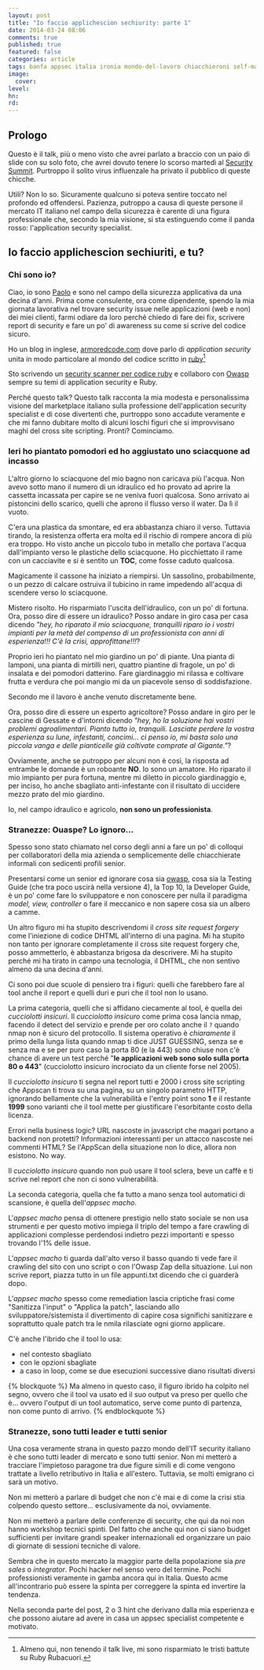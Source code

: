 ```yaml
---
layout: post
title: "Io faccio applichescion sechiurity: parte 1"
date: 2014-03-24 08:06
comments: true
published: true
featured: false
categories: article
tags: banfa appsec italia ironia mondo-del-lavoro chiacchieroni self-made-man
image:
  cover:
level:
hn:
rd:
---
```


## Prologo
Questo è il talk, più o meno visto che avrei parlato a braccio con un paio di
slide con su solo foto, che avrei dovuto tenere lo scorso martedì al [Security
Summit](http://www.securitysummit.it). Purtroppo il solito virus influenzale ha
privato il pubblico di queste chicche.

Utili? Non lo so. Sicuramente qualcuno si poteva sentire toccato nel profondo
ed offendersi. Pazienza, putroppo a causa di queste persone il mercato IT
italiano nel campo della sicurezza è carente di una figura professionale che,
secondo la mia visione, si sta estinguendo come il panda rosso: l'application
security specialist.

## Io faccio applichescion sechiuriti, e tu?

### Chi sono io?
Ciao, io sono [Paolo](http://thesp0nge.com) e sono nel campo della sicurezza
applicativa da una decina d'anni. Prima come consulente, ora come dipendente,
spendo la mia giornata lavorativa nel trovare security issue nelle applicazioni
(web e non) dei miei clienti, farmi odiare da loro perché chiedo di fare dei
fix, scrivere report di security e fare un po' di awareness su come si scrive
del codice sicuro.

Ho un blog in inglese, [armoredcode.com](http://armoredcode.com) dove parlo di
_application security_ unita in modo particolare al mondo del codice scritto in
[ruby](http://www.ruby-lang.org/en)[^1]

Sto scrivendo un [security scanner per codice ruby](http://dawn.codesake.com) e
collaboro con [Owasp](http://www.owasp.org) sempre su temi di application
security e Ruby.

Perché questo talk? Questo talk racconta la mia modesta e personalissima
visione del marketplace italiano sulla professione dell'application security
specialist e di cose divertenti che, purtroppo sono accadute veramente e che mi
fanno dubitare molto di alcuni loschi figuri che si improvvisano maghi del
cross site scripting. Pronti? Cominciamo.

### Ieri ho piantato pomodori ed ho aggiustato uno sciacquone ad incasso
L'altro giorno lo sciacquone del mio bagno non caricava più l'acqua. Non avevo
sotto mano il numero di un idraulico ed ho provato ad aprire la cassetta
incassata per capire se ne veniva fuori qualcosa. Sono arrivato ai pistoncini
dello scarico, quelli che aprono il flusso verso il water. Da lì il vuoto.

C'era una plastica da smontare, ed era abbastanza chiaro il verso. Tuttavia
tirando, la resistenza offerta era molta ed il rischio di rompere ancora di più
era troppo. Ho visto anche un piccolo tubo in metallo che portava l'acqua
dall'impianto verso le plastiche dello sciacquone. Ho picchiettato il rame con
un cacciavite e si è sentito un **TOC**, come fosse caduto qualcosa.

Magicamente il cassone ha iniziato a riempirsi. Un sassolino, probabilmente, o
un pezzo di calcare ostruiva il tubicino in rame impedendo all'acqua di
scendere verso lo sciacquone.

Mistero risolto. Ho risparmiato l'uscita dell'idraulico, con un po' di fortuna.
Ora, posso dire di essere un idraulico? Posso andare in giro casa per casa
dicendo _"hey, ho riparato il mio sciacquone, tranquilli riparo io i vostri
impianti per la metà del compenso di un professionista con anni di
esperienza!!! C'è la crisi, approfittane!!!_?

Proprio ieri ho piantato nel mio giardino un po' di piante. Una pianta di
lamponi, una pianta di mirtilli neri, quattro piantine di fragole, un po' di
insalata e dei pomodori datterino. Fare giardinaggio mi rilassa e coltivare
frutta e verdura che poi mangio mi da un piacevole senso di soddisfazione.

Secondo me il lavoro è anche venuto discretamente bene.

Ora, posso dire di essere un esperto agricoltore? Posso andare in giro per le
cascine di Gessate e d'intorni dicendo _"hey, ho la soluzione hai vostri
problemi agroalimentari. Pianto tutto io, tranquili. Lasciate perdere la vostra
esperienza su lune, infestanti, concimi... ci penso io, mi basta solo una
piccola vanga e delle pianticelle già coltivate comprate al Gigante."_?

Ovviamente, anche se putroppo per alcuni non è così, la risposta ad entrambe le
domande è un roboante **NO**. Io sono un amatore. Ho riparato il mio impianto
per pura fortuna, mentre mi diletto in piccolo giardinaggio e, per inciso, ho
anche sbagliato anti-infestante con il risultato di uccidere mezzo prato del
mio giardino.

Io, nel campo idraulico e agricolo, **non sono un professionista**.

### Stranezze: Ouaspe? Lo ignoro...
Spesso sono stato chiamato nel corso degli anni a fare un po' di colloqui per
collaboratori della mia azienda o semplicemente delle chiacchierate informali
con sedicenti profili senior.

Presentarsi come un senior ed ignorare cosa sia [owasp](http://www.owasp.org),
cosa sia la Testing Guide (che tra poco uscirà nella versione 4), la Top 10, la
Developer Guide, è un po' come fare lo sviluppatore e non conoscere per nulla
il paradigma _model, view, controller_ o fare il meccanico e non sapere cosa
sia un albero a camme.

Un altro figuro mi ha stupito descrivendomi il _cross site request forgery_
come l'iniezione di codice DHTML all'interno di una pagina. Mi ha stupito non
tanto per ignorare completamente il cross site request forgery che, posso
ammetterlo, è abbastanza brigosa da descrivere. Mi ha stupito perché mi ha
tirato in campo una tecnologia, il DHTML, che non sentivo almeno da una decina
d'anni.

Ci sono poi due scuole di pensiero tra i figuri: quelli che farebbero fare al
tool anche il report e quelli duri e puri che il tool non lo usano.

La prima categoria, quelli che si affidano ciecamente al tool, è quella dei
_cucciolotti insicuri_. Il _cucciolotto insicuro_ come prima cosa lancia nmap,
facendo il detect del servizio e prende per oro colato anche il ```?``` quando
nmap non è sicuro del protocollo. Il sistema operativo è _chiaramente_ il primo
della lunga lista quando nmap ti dice JUST GUESSING, senza se e senza ma e se
per puro caso la porta 80 (e la 443) sono chiuse non c'è chance di avere un
test perché "**le applicazioni web sono solo sulla porta 80 o 443**"
(cucciolotto insicuro incrociato da un cliente forse nel 2005).

Il _cucciolotto insicuro_ ti segna nel report tutti e 2000 i cross site
scripting che Appscan ti trova su una pagina, su un singolo parametro HTTP,
ignorando bellamente che la vulnerabilità e l'entry point sono **1** e il
restante **1999** sono varianti che il tool mette per giustificare
l'esorbitante costo della licenza.

Errori nella business logic? URL nascoste in javascript che magari portano a
backend non protetti? Informazioni interessanti per un attacco nascoste nei
commenti HTML? Se l'AppScan della situazione non lo dice, allora non esistono.
No way.

Il _cucciolotto insicuro_ quando non può usare il tool sclera, beve un caffè e
ti scrive nel report che non ci sono vulnerabilità.

La seconda categoria, quella che fa tutto a mano senza tool automatici di
scansione, è quella dell'_appsec macho_.

L'_appsec macho_ pensa di ottenere prestigio nello stato sociale se non usa
strumenti e per questo motivo impiega il triplo del tempo a fare crawling di
applicazioni complesse perdendosi indietro pezzi importanti e spesso trovando
l'1% delle issue.

L'_appsec macho_ ti guarda dall'alto verso il basso quando ti vede fare il
crawling del sito con uno script o con l'Owasp Zap della situazione. Lui non
scrive report, piazza tutto in un file appunti.txt dicendo che ci guarderà
dopo.

L'_appsec macho_ spesso come remediation lascia criptiche frasi come "Sanitizza
l'input" o "Applica la patch", lasciando allo sviluppatore/sistemista il
divertimento di capire cosa significhi sanitizzare e soprattutto quale patch
tra le nmila rilasciate ogni giorno applicare.

C'è anche l'ibrido che il tool lo usa:

* nel contesto sbagliato
* con le opzioni sbagliate
* a caso in loop, come se due esecuzioni successive diano risultati diversi

{% blockquote %}
Ma almeno in questo caso, il figuro ibrido ha colpito nel segno, ovvero che il
tool va usato ed il suo output va preso per quello che è... ovvero l'output di
un tool automatico, serve come punto di partenza, non come punto di arrivo.
{% endblockquote %}

### Stranezze, sono tutti leader e tutti senior

Una cosa veramente strana in questo pazzo mondo dell'IT security italiano è che
sono tutti leader di mercato e sono tutti senior. Non mi metterò a tracciare
l'impietoso paragone tra due figure simili e di come vengono trattate a livello
retributivo in Italia e all'estero. Tuttavia, se molti emigrano ci sarà un
motivo.

Non mi metterò a parlare di budget che non c'è mai e di come la crisi stia
colpendo questo settore... esclusivamente da noi, ovviamente.

Non mi metterò a parlare delle conferenze di security, che qui da noi non hanno
workshop tecnici spinti. Del fatto che anche qui non ci siano budget
sufficienti per invitare grandi speaker internazionali ed organizzare un paio
di giornate di sessioni tecniche di valore.

Sembra che in questo mercato la maggior parte della popolazione sia _pre sales_
o _integrator_. Pochi hacker nel senso vero del termine. Pochi professionisti
veramente in gamba ancora qui in Italia. Questo acme all'incontrario può essere
la spinta per correggere la spinta ed invertire la tendenza.

Nella seconda parte del post, 2 o 3 hint che derivano dalla mia esperienza e
che possono aiutare ad avere in casa un appsec specialist competente e
motivato.

[^1]: Almeno qui, non tenendo il talk live, mi sono risparmiato le tristi battute su Ruby Rubacuori.
